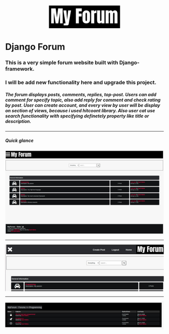 <p align="center">
  <p align="center">
      <img src="https://github.com/Platonwrld/MyForum/blob/master/src/photo_2022-05-19_12-49-04.jpg" alt="JustDjango" height="72">
  </p>
</p>

# Django Forum

### This is a very simple forum website built with Django-framework.

### I will be add new functionality here and upgrade this project.

##### The forum displays posts, comments, replies, top-post. Users can add comment for specify topic, also add reply for comment and check rating by post. User can create account, and every view by user will be display on section of views, because i used hitcoont library. Also user cat use search functionality with specifying definetely property like title or description.
<hr>

##### Quick glance
![](https://github.com/Platonwrld/MyForum/blob/master/src/photo_2022-05-19_12-51-29.jpg)
<hr>

![](https://github.com/Platonwrld/MyForum/blob/master/src/photo_2022-05-19_12-40-19.jpg)
<hr>

![](https://github.com/Platonwrld/MyForum/blob/master/src/photo_2022-05-19_12-40-43.jpg)
